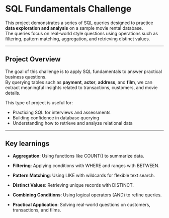 # SQL Fundamentals Challenge

This project demonstrates a series of SQL queries designed to practice **data exploration and analysis** on a sample movie rental database.  
The queries focus on real-world style questions using operations such as filtering, pattern matching, aggregation, and retrieving distinct values.

---

## Project Overview
The goal of this challenge is to apply SQL fundamentals to answer practical business questions.  
By querying tables such as **payment**, **actor**, **address**, and **film**, we can extract meaningful insights related to transactions, customers, and movie details.

This type of project is useful for:
- Practicing SQL for interviews and assessments  
- Building confidence in database querying  
- Understanding how to retrieve and analyze relational data  

---

## Key learnings

- **Aggregation**: Using functions like COUNT() to summarize data.

- **Filtering**: Applying conditions with WHERE and ranges with BETWEEN.

- **Pattern Matching**: Using LIKE with wildcards for flexible text search.

- **Distinct Values**: Retrieving unique records with DISTINCT.

- **Combining Conditions**: Using logical operators (AND) to refine queries.

- **Practical Application**: Solving real-world questions on customers, transactions, and films.
